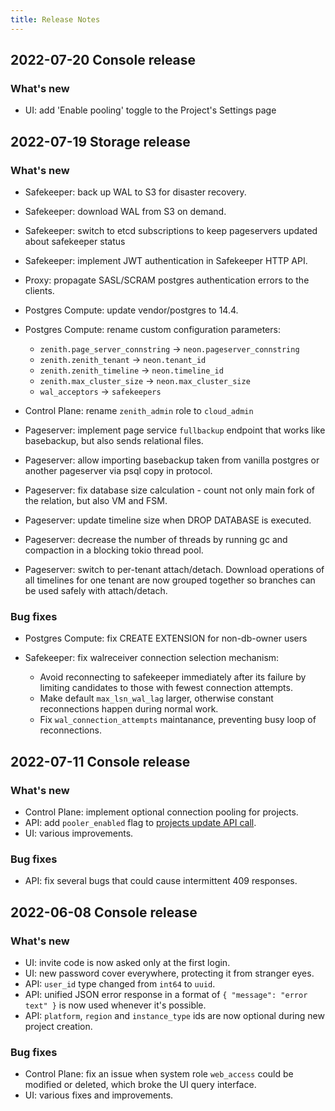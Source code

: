 ```yaml
---
title: Release Notes
---
```


## 2022-07-20 Console release

### What's new

* UI: add 'Enable pooling' toggle to the Project's Settings page 

## 2022-07-19 Storage release

### What's new

* Safekeeper: back up WAL to S3 for disaster recovery.

* Safekeeper: download WAL from S3 on demand.

* Safekeeper: switch to etcd subscriptions to keep pageservers updated about safekeeper status

* Safekeeper: implement JWT authentication in Safekeeper HTTP API.

* Proxy: propagate SASL/SCRAM postgres authentication errors to the clients.

* Postgres Compute: update vendor/postgres to 14.4.

* Postgres Compute: rename custom configuration parameters:
    * `zenith.page_server_connstring` -> `neon.pageserver_connstring`
    * `zenith.zenith_tenant` -> `neon.tenant_id`
    * `zenith.zenith_timeline` -> `neon.timeline_id`
    * `zenith.max_cluster_size` -> `neon.max_cluster_size`
    * `wal_acceptors` -> `safekeepers`

* Control Plane: rename `zenith_admin` role to `cloud_admin`

* Pageserver: implement page service `fullbackup` endpoint that works like basebackup, but also sends relational files.

* Pageserver: allow importing basebackup taken from vanilla postgres or another pageserver via psql copy in protocol.

* Pageserver: fix database size calculation - count not only main fork of the relation, but also VM and FSM.

* Pageserver: update timeline size when DROP DATABASE is executed.

* Pageserver: decrease the number of threads by running gc and compaction in a blocking tokio thread pool.

* Pageserver: switch to per-tenant attach/detach. Download operations of all timelines for one tenant are now grouped together so branches can be used safely with attach/detach.

### Bug fixes

* Postgres Compute: fix CREATE EXTENSION for non-db-owner users

* Safekeeper: fix walreceiver connection selection mechanism:
    * Avoid reconnecting to safekeeper immediately after its failure by limiting candidates to those with fewest connection attempts.
    * Make default `max_lsn_wal_lag` larger, otherwise constant reconnections happen during normal work.
    * Fix `wal_connection_attempts` maintanance, preventing busy loop of reconnections.


## 2022-07-11 Console release

### What's new

* Control Plane: implement optional connection pooling for projects.
* API: add `pooler_enabled` flag to [projects update API call](https://console.neon.tech/api-docs#operations-Project-updateProject).
* UI: various improvements.

### Bug fixes

* API: fix several bugs that could cause intermittent 409 responses.

## 2022-06-08 Console release

### What's new

* UI: invite code is now asked only at the first login.
* UI: new password cover everywhere, protecting it from stranger eyes.
* API: `user_id` type changed from `int64` to `uuid`.
* API: unified JSON error response in a format of `{ "message": "error text" }` is now used whenever it's possible.
* API: `platform`, `region` and `instance_type` ids are now optional during new project creation.

### Bug fixes

* Control Plane: fix an issue when system role `web_access` could be modified or deleted, which broke the UI query interface.
* UI: various fixes and improvements.
